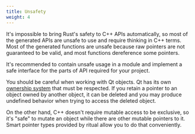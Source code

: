 ```yaml
---
title: Unsafety
weight: 4
---
```

It's impossible to bring Rust's safety to C++ APIs automatically, so most of the generated APIs are unsafe to use and require thinking in C++ terms. Most of the generated functions are unsafe because raw pointers are not guaranteed to be valid, and most functions dereference some pointers.

It's recommended to contain unsafe usage in a module and implement a safe interface for the parts of API required for your project.

You should be careful when working with Qt objects. Qt has its own [ownership system](https://doc.qt.io/qt-5/objecttrees.html) that must be respected. If you retain a pointer to an object owned by another object, it can be deleted and you may produce undefined behavior when trying to access the deleted object.

On the other hand, C++ doesn't require mutable access to be exclusive, so it's "safe" to mutate an object while there are other mutable pointers to it. Smart pointer types provided by ritual allow you to do that conveniently.
